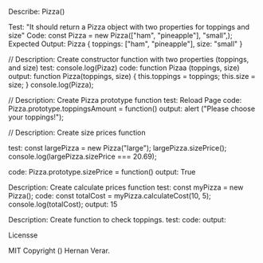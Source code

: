 Describe: Pizza()

Test: "It should return a Pizza object with two properties for toppings and size"
Code: const Pizza = new Pizza(["ham", "pineapple"], "small",);
Expected Output: Pizza { toppings: ["ham", "pineapple"], size: "small" }

//
Description: Create constructor function with two properties (toppings, and size)
test: console.log(Pizaz) 
code: function Pizaa (toppings, size)
output: function Pizza(toppings, size) {
           this.toppings = toppings;
           this.size = size;
          } 
           console.log(Pizza); 

//
Description: Create Pizza prototype function
test: Reload Page
code: Pizza.prototype.toppingsAmount = function()
output: alert ("Please choose your toppings!");

//
Description: Create size prices function

test: const largePizza = new Pizza("large");
largePizza.sizePrice();
console.log(largePizza.sizePrice === 20.69);

code: Pizza.prototype.sizePrice = function()
output: True

Description: Create calculate prices function
test: const myPizza = new Pizza();
code: const totalCost = myPizza.calculateCost(10, 5);
        console.log(totalCost); 
output: 15


Description: Create function to check toppings.
test: 
code: 
output:


Licensse

MIT Copyright () Hernan Verar.